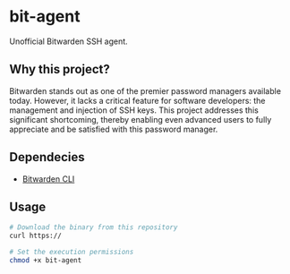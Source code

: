 # bit-agent
Unofficial Bitwarden SSH agent.

## Why this project?
Bitwarden stands out as one of the premier password managers available today. However, it lacks a critical feature for software developers: the management and injection of SSH keys. This project addresses this significant shortcoming, thereby enabling even advanced users to fully appreciate and be satisfied with this password manager.

## Dependecies
 - [Bitwarden CLI](https://bitwarden.com/help/cli/)

## Usage
```bash
# Download the binary from this repository
curl https://

# Set the execution permissions
chmod +x bit-agent
```